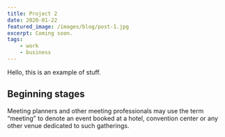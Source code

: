 ```yaml
---
title: Project 2
date: 2020-01-22
featured_image: /images/blog/post-1.jpg
excerpt: Coming soon.
tags:
    - work
    - business
---
```


Hello, this is an example of stuff.

## Beginning stages

Meeting planners and other meeting professionals may use the term “meeting” to denote an event booked at a hotel, convention center or any other venue dedicated to such gatherings.
